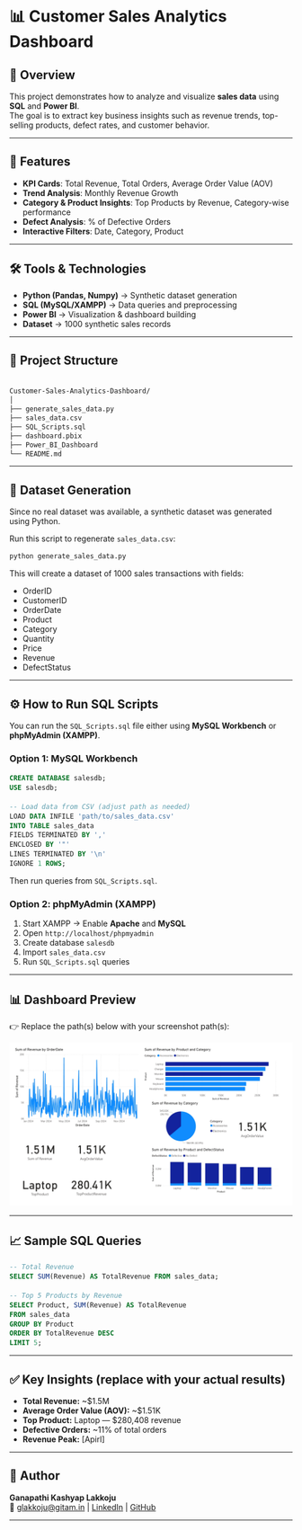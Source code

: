 
# 📊 Customer Sales Analytics Dashboard

## 📌 Overview
This project demonstrates how to analyze and visualize **sales data** using **SQL** and **Power BI**.  
The goal is to extract key business insights such as revenue trends, top-selling products, defect rates, and customer behavior.  

---

## 🚀 Features
- **KPI Cards**: Total Revenue, Total Orders, Average Order Value (AOV)  
- **Trend Analysis**: Monthly Revenue Growth  
- **Category & Product Insights**: Top Products by Revenue, Category-wise performance  
- **Defect Analysis**: % of Defective Orders  
- **Interactive Filters**: Date, Category, Product  

---

## 🛠 Tools & Technologies
- **Python (Pandas, Numpy)** → Synthetic dataset generation  
- **SQL (MySQL/XAMPP)** → Data queries and preprocessing  
- **Power BI** → Visualization & dashboard building  
- **Dataset** → 1000 synthetic sales records  

---

## 📂 Project Structure

```

Customer-Sales-Analytics-Dashboard/
│
├── generate_sales_data.py      
├── sales_data.csv              
├── SQL_Scripts.sql             
├── dashboard.pbix              
├── Power_BI_Dashboard          
└── README.md                   

```

---

## 📂 Dataset Generation
Since no real dataset was available, a synthetic dataset was generated using Python.

Run this script to regenerate `sales_data.csv`:

~~~bash
python generate_sales_data.py
~~~

This will create a dataset of 1000 sales transactions with fields:

- OrderID
- CustomerID
- OrderDate
- Product
- Category
- Quantity
- Price
- Revenue
- DefectStatus

---

## ⚙️ How to Run SQL Scripts

You can run the `SQL_Scripts.sql` file either using **MySQL Workbench** or **phpMyAdmin (XAMPP)**.

### Option 1: MySQL Workbench

~~~sql
CREATE DATABASE salesdb;
USE salesdb;

-- Load data from CSV (adjust path as needed)
LOAD DATA INFILE 'path/to/sales_data.csv'
INTO TABLE sales_data
FIELDS TERMINATED BY ','
ENCLOSED BY '"'
LINES TERMINATED BY '\n'
IGNORE 1 ROWS;
~~~

Then run queries from `SQL_Scripts.sql`.

### Option 2: phpMyAdmin (XAMPP)

1. Start XAMPP → Enable **Apache** and **MySQL**  
2. Open `http://localhost/phpmyadmin`  
3. Create database `salesdb`  
4. Import `sales_data.csv`  
5. Run `SQL_Scripts.sql` queries

---

## 📊 Dashboard Preview

👉 Replace the path(s) below with your screenshot path(s):

![Dashboard Screenshot](Power_BI_Dashboard.png)

---

## 📈 Sample SQL Queries

~~~sql
-- Total Revenue
SELECT SUM(Revenue) AS TotalRevenue FROM sales_data;

-- Top 5 Products by Revenue
SELECT Product, SUM(Revenue) AS TotalRevenue
FROM sales_data
GROUP BY Product
ORDER BY TotalRevenue DESC
LIMIT 5;
~~~

---

## ✅ Key Insights (replace with your actual results)

- **Total Revenue:** ~$1.5M  
- **Average Order Value (AOV):** ~$1.51K  
- **Top Product:** Laptop — $280,408 revenue 
- **Defective Orders:** ~11% of total orders  
- **Revenue Peak:** [Apirl]

---

## 👤 Author

**Ganapathi Kashyap Lakkoju**  
📧 [glakkoju@gitam.in](mailto:glakkoju@gitam.in) | [LinkedIn](https://www.linkedin.com/in/lakkoju-ganapathi-kashyap-67508825a) | [GitHub](https://github.com/Kashyaplakkoju)

---

